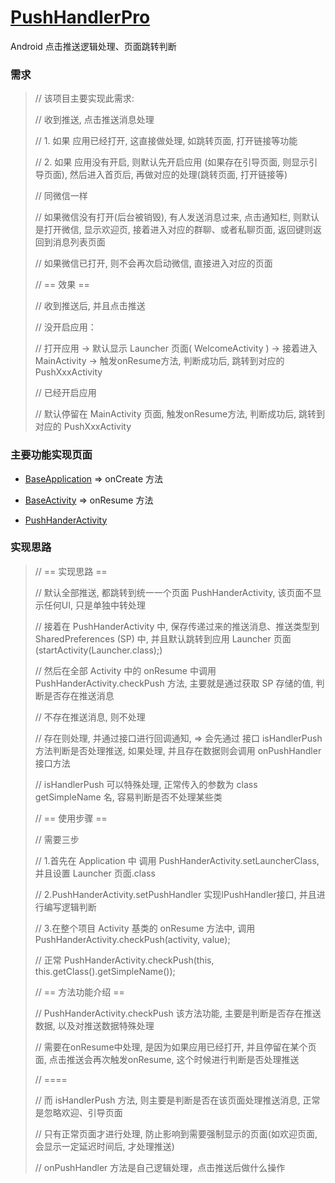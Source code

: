 # [PushHandlerPro](https://github.com/afkT/Android/tree/master/PushHandlerPro)

Android 点击推送逻辑处理、页面跳转判断


### 需求


>// 该项目主要实现此需求:
>
>// 收到推送, 点击推送消息处理
>
>// 1. 如果 应用已经打开, 这直接做处理, 如跳转页面, 打开链接等功能
>
>// 2. 如果 应用没有开启, 则默认先开启应用 (如果存在引导页面, 则显示引导页面), 然后进入首页后, 再做对应的处理(跳转页面, 打开链接等)
>
>
>// 同微信一样
>
>// 如果微信没有打开(后台被销毁), 有人发送消息过来, 点击通知栏, 则默认是打开微信, 显示欢迎页, 接着进入对应的群聊、或者私聊页面, 返回键则返回到消息列表页面
>
>// 如果微信已打开, 则不会再次启动微信, 直接进入对应的页面
>
>
>// == 效果 ==
>
>// 收到推送后, 并且点击推送
>
>// 没开启应用：
>
>// 打开应用 -> 默认显示 Launcher 页面( WelcomeActivity ) -> 接着进入 MainActivity -> 触发onResume方法, 判断成功后, 跳转到对应的 PushXxxActivity
>
>// 已经开启应用
>
>// 默认停留在 MainActivity 页面, 触发onResume方法, 判断成功后, 跳转到对应的 PushXxxActivity


### 主要功能实现页面

- [BaseApplication](https://github.com/afkT/Android/blob/master/PushHandlerPro/app/src/main/java/com/push/handler/BaseApplication.java) => onCreate 方法

- [BaseActivity](https://github.com/afkT/Android/blob/master/PushHandlerPro/app/src/main/java/com/push/handler/BaseActivity.java) => onResume 方法

- [PushHanderActivity](https://github.com/afkT/Android/blob/master/PushHandlerPro/app/src/main/java/com/push/handler/receiver/push/PushHanderActivity.java)


### 实现思路

>// == 实现思路 ==
>
>// 默认全部推送, 都跳转到统一一个页面 PushHanderActivity, 该页面不显示任何UI, 只是单独中转处理
>
>// 接着在 PushHanderActivity 中, 保存传递过来的推送消息、推送类型到 SharedPreferences (SP) 中, 并且默认跳转到应用 Launcher 页面 (startActivity(Launcher.class);)
>
>// 然后在全部 Activity 中的 onResume 中调用 PushHanderActivity.checkPush 方法, 主要就是通过获取 SP 存储的值, 判断是否存在推送消息
>
>// 不存在推送消息, 则不处理
>
>// 存在则处理, 并通过接口进行回调通知, => 会先通过 接口 isHandlerPush 方法判断是否处理推送, 如果处理, 并且存在数据则会调用 onPushHandler 接口方法
>
>// isHandlerPush 可以特殊处理, 正常传入的参数为 class getSimpleName 名, 容易判断是否不处理某些类
>
>
>
>// == 使用步骤 ==
>
>// 需要三步
>
>// 1.首先在 Application 中 调用 PushHanderActivity.setLauncherClass, 并且设置 Launcher 页面.class
>
>// 2.PushHanderActivity.setPushHandler 实现IPushHandler接口, 并且进行编写逻辑判断
>
>// 3.在整个项目 Activity 基类的 onResume 方法中, 调用 PushHanderActivity.checkPush(activity, value);
>
>// 正常 PushHanderActivity.checkPush(this, this.getClass().getSimpleName());
>
>
>
>// == 方法功能介绍 ==
>
>// PushHanderActivity.checkPush 该方法功能, 主要是判断是否存在推送数据, 以及对推送数据特殊处理
>
>// 需要在onResume中处理, 是因为如果应用已经打开, 并且停留在某个页面, 点击推送会再次触发onResume, 这个时候进行判断是否处理推送
>
>// ====
>
>// 而 isHandlerPush 方法, 则主要是判断是否在该页面处理推送消息, 正常是忽略欢迎、引导页面
>
>// 只有正常页面才进行处理, 防止影响到需要强制显示的页面(如欢迎页面, 会显示一定延迟时间后, 才处理推送)
>
>// onPushHandler 方法是自己逻辑处理，点击推送后做什么操作